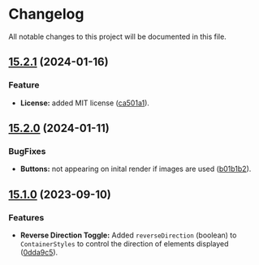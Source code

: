 # Changelog

All notable changes to this project will be documented in this file.

## [15.2.1](https://github.com/Karim-Nabarawi/angular-horizontal-scroll/compare/v15.2.0...v15.2.1) (2024-01-16)

### Feature

- **License:** added MIT license ([ca501a1](https://github.com/Karim-Nabarawi/angular-horizontal-scroll/commit/ca501a190a0c3ad89cd7eeccd758343d43424d31)).

## [15.2.0](https://github.com/Karim-Nabarawi/angular-horizontal-scroll/compare/v15.1.0...v15.2.0) (2024-01-11)

### BugFixes

- **Buttons:** not appearing on inital render if images are used ([b01b1b2](https://github.com/Karim-Nabarawi/angular-horizontal-scroll/commit/b01b1b2149e42ef377b47d790dfe03620c01ec39)).

## [15.1.0](https://github.com/Karim-Nabarawi/angular-horizontal-scroll/compare/v15.0.1...v15.1.0) (2023-09-10)

### Features

- **Reverse Direction Toggle:** Added `reverseDirection` (boolean) to `ContainerStyles` to control the direction of elements displayed ([0dda9c5](https://github.com/Karim-Nabarawi/angular-horizontal-scroll/commit/0dda9c515d1ba120be686a07a3c5fd4c58e81d1b)).
